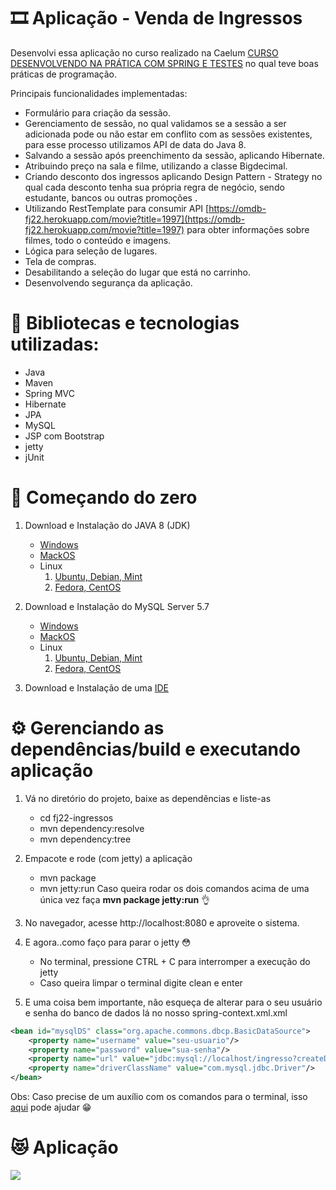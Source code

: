 # 🎞 Aplicação - Venda de Ingressos
Desenvolvi essa aplicação no curso realizado na Caelum [CURSO DESENVOLVENDO NA PRÁTICA COM SPRING E TESTES](https://www.caelum.com.br/curso-java-testes-spring-web-services-design-patterns?id=9233 "CURSO DESENVOLVENDO NA PRÁTICA COM SPRING E TESTES") no qual teve boas práticas de programação.

Principais funcionalidades implementadas:

- Formulário para criação da sessão.
- Gerenciamento de sessão, no qual validamos se a sessão a ser adicionada pode ou não estar em conflito com as sessões existentes, para esse processo utilizamos API de data do Java 8.
- Salvando a sessão após preenchimento da sessão, aplicando Hibernate.
- Atribuindo preço na sala e filme, utilizando a classe Bigdecimal.
- Criando desconto dos ingressos aplicando Design Pattern - Strategy no qual cada desconto tenha sua própria regra de negócio, sendo estudante, bancos ou outras promoções .
- Utilizando RestTemplate para consumir API [https://omdb-fj22.herokuapp.com/movie?title=1997](https://omdb-fj22.herokuapp.com/movie?title=1997) para obter informações sobre filmes, todo o conteúdo e imagens.
- Lógica para seleção de lugares.
- Tela de compras.
- Desabilitando a seleção do lugar que está no carrinho.
- Desenvolvendo segurança da aplicação.


# 🧰 Bibliotecas e tecnologias utilizadas:
- Java 
- Maven
- Spring MVC
- Hibernate
- JPA
- MySQL
- JSP com Bootstrap
- jetty
- jUnit

# 🚀 Começando do zero
1. Download e Instalação do JAVA 8 (JDK)
	- [Windows][Windows]
	- [MackOS][MackOS]
	- Linux
		1. [Ubuntu, Debian, Mint][Ubuntu, Debian, Mint]
		1. [Fedora, CentOS][Fedora, CentOS]
		
1. Download e Instalação do MySQL Server 5.7
	- [Windows][Windows]
	- [MackOS][MackOS]
	- Linux
		1. [Ubuntu, Debian, Mint][Ubuntu, Debian, Mint]
		1. [Fedora, CentOS][Fedora, CentOS]

1. Download e Instalação de uma [IDE][IDE] 

# ⚙️ Gerenciando as dependências/build e executando aplicação

1. Vá no diretório do projeto, baixe as dependências e liste-as
	- cd fj22-ingressos
	- mvn dependency:resolve
	- mvn dependency:tree

1. Empacote e rode (com jetty) a aplicação 
	- mvn package
	- mvn jetty:run
	Caso queira rodar os dois comandos acima de uma única vez faça **mvn package jetty:run** 👌

1. No navegador, acesse http://localhost:8080 e aproveite o sistema.

1. E agora..como faço para parar o jetty 😳
	- No terminal, pressione CTRL + C para interromper a execução do jetty
	- Caso queira limpar o terminal digite clean e enter 

1. E uma coisa bem importante, não esqueça de alterar para o seu usuário e senha do banco de dados lá no nosso spring-context.xml.xml

```xml
<bean id="mysqlDS" class="org.apache.commons.dbcp.BasicDataSource">
	<property name="username" value="seu-usuario"/>
	<property name="password" value="sua-senha"/>
	<property name="url" value="jdbc:mysql://localhost/ingresso?createDatabaseIfNotExist=true"/>
	<property name="driverClassName" value="com.mysql.jdbc.Driver"/>
</bean>
```





Obs: Caso precise de um auxílio com os comandos para o terminal, isso [aqui][aqui] pode ajudar 😁

# 😻 Aplicação
![](https://i.imgur.com/CqAYBkp.png)

[IDE]: https://www.techemportugues.com/2016/06/16/java-os-5-melhores-ides-programar/ "IDE"
[Windows]: https://www.oracle.com/webapps/redirect/signon?nexturl=https://download.oracle.com/otn/java/jdk/8u241-b07/1f5b5a70bf22433b84d0e960903adac8/jdk-8u241-windows-x64.exe "Windows"
[MackOS]: https://www.oracle.com/webapps/redirect/signon?nexturl=https://download.oracle.com/otn/java/jdk/8u241-b07/1f5b5a70bf22433b84d0e960903adac8/jdk-8u241-macosx-x64.dmg "MacOS"
[Ubuntu, Debian, Mint]: https://www.oracle.com/webapps/redirect/signon?nexturl=https://download.oracle.com/otn/java/jdk/8u241-b07/1f5b5a70bf22433b84d0e960903adac8/jdk-8u241-linux-x64.tar.gz "Ubuntu, Debian, Mint"
[Fedora, CentOS]: https://www.oracle.com/webapps/redirect/signon?nexturl=https://download.oracle.com/otn/java/jdk/8u241-b07/1f5b5a70bf22433b84d0e960903adac8/jdk-8u241-linux-x64.rpm "Fedora, CentOS"

[Windows]: https://downloads.mysql.com/archives/get/p/25/file/mysql-installer-community-5.7.28.0.msi "Windows"
[aqui]: https://www.lucascaton.com.br/2018/01/07/comandos-para-o-terminal-windows-macos-e-linux/ "aqui"
